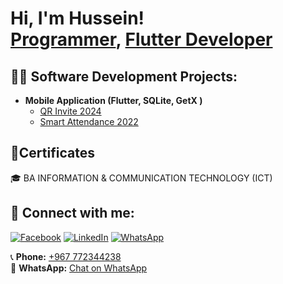 <h1>Hi, I'm Hussein! <br/><a href="https://github.com/Hussein-Alomisi">Programmer</a>, <a href="https://www.linkedin.com/in/joshmadakor/">Flutter Developer</a>

<h2>👨‍💻 Software Development Projects:</h2>

- <b>Mobile Application (Flutter, SQLite, GetX )</b>
  - [QR Invite 2024](https://github.com/Hussein-Alomisi/QrInviteApp)
  - [Smart Attendance 2022](https://www.mediafire.com/file/7lo2fnoczq11v0u/Smart_Attendance.apk/file)  

<h2>📃Certificates</h2>
  🎓 BA INFORMATION & COMMUNICATION TECHNOLOGY (ICT) 
<!-- <h2>📺 Popular YouTube Videos</h2> -->

 <!-- - [Explaing of how to use the QR Invite app)](https://www.youtube.com/watch?v=N-L9hklSlNk)-->


<h2> 🤳 Connect with me:</h2>

[![Facebook](https://img.shields.io/badge/Facebook-%231877F2.svg?&style=for-the-badge&logo=facebook&logoColor=white&logoWidth=30&label=)](https://facebook.com/vdvd0)
[![LinkedIn](https://img.shields.io/badge/LinkedIn-%230A66C2.svg?&style=for-the-badge&logo=linkedin&logoColor=white&logoWidth=30&label=)](https://www.linkedin.com/in/hussein-alomisi-358aba351/)
[![WhatsApp](https://img.shields.io/badge/WhatsApp-%2325D366.svg?&style=for-the-badge&logo=whatsapp&logoColor=white&logoWidth=30&label=)](https://wa.me/967772344238)

📞 **Phone:** [+967 772344238](tel:+967772344238)  
💬 **WhatsApp:** [Chat on WhatsApp](https://wa.me/967772344238)
